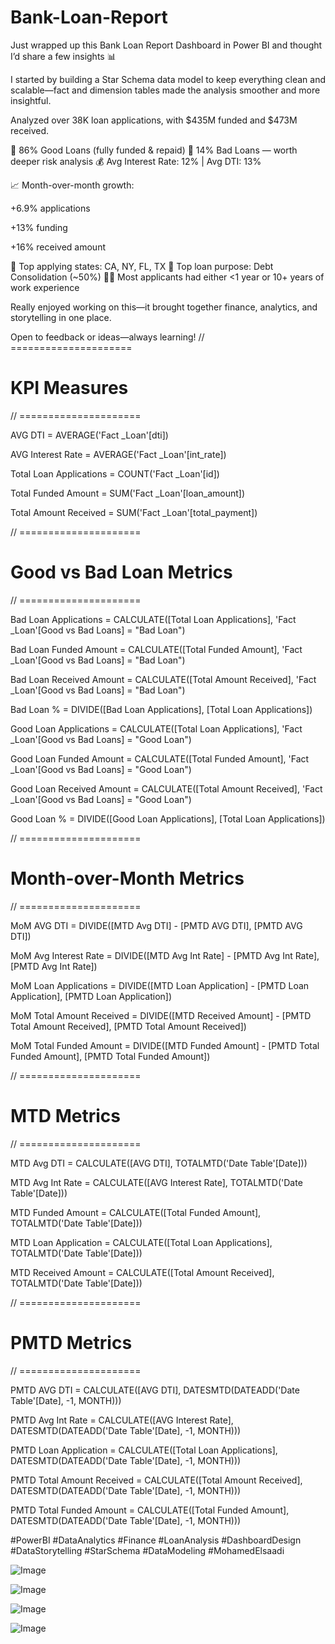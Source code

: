 # Bank-Loan-Report

Just wrapped up this Bank Loan Report Dashboard in Power BI and thought I’d share a few insights 📊

I started by building a Star Schema data model to keep everything clean and scalable—fact and dimension tables made the analysis smoother and more insightful.

Analyzed over 38K loan applications, with $435M funded and $473M received.

🔹 86% Good Loans (fully funded & repaid)
🔸 14% Bad Loans — worth deeper risk analysis
💰 Avg Interest Rate: 12% | Avg DTI: 13%

📈 Month-over-month growth:

+6.9% applications

+13% funding

+16% received amount

📍 Top applying states: CA, NY, FL, TX
🔁 Top loan purpose: Debt Consolidation (~50%)
👨‍💼 Most applicants had either <1 year or 10+ years of work experience

Really enjoyed working on this—it brought together finance, analytics, and storytelling in one place.

Open to feedback or ideas—always learning!
// =====================
 # KPI Measures
// =====================

AVG DTI = 
AVERAGE('Fact _Loan'[dti])

AVG Interest Rate = 
AVERAGE('Fact _Loan'[int_rate])

Total Loan Applications = 
COUNT('Fact _Loan'[id])

Total Funded Amount = 
SUM('Fact _Loan'[loan_amount])

Total Amount Received = 
SUM('Fact _Loan'[total_payment])

// =====================
 # Good vs Bad Loan Metrics
// =====================

Bad Loan Applications = 
CALCULATE([Total Loan Applications], 'Fact _Loan'[Good vs Bad Loans] = "Bad Loan")

Bad Loan Funded Amount = 
CALCULATE([Total Funded Amount], 'Fact _Loan'[Good vs Bad Loans] = "Bad Loan")

Bad Loan Received Amount = 
CALCULATE([Total Amount Received], 'Fact _Loan'[Good vs Bad Loans] = "Bad Loan")

Bad Loan % = 
DIVIDE([Bad Loan Applications], [Total Loan Applications])

Good Loan Applications = 
CALCULATE([Total Loan Applications], 'Fact _Loan'[Good vs Bad Loans] = "Good Loan")

Good Loan Funded Amount = 
CALCULATE([Total Funded Amount], 'Fact _Loan'[Good vs Bad Loans] = "Good Loan")

Good Loan Received Amount = 
CALCULATE([Total Amount Received], 'Fact _Loan'[Good vs Bad Loans] = "Good Loan")

Good Loan % = 
DIVIDE([Good Loan Applications], [Total Loan Applications])

// =====================
 # Month-over-Month Metrics
// =====================

MoM AVG DTI = 
DIVIDE([MTD Avg DTI] - [PMTD AVG DTI], [PMTD AVG DTI])

MoM Avg Interest Rate = 
DIVIDE([MTD Avg Int Rate] - [PMTD Avg Int Rate], [PMTD Avg Int Rate])

MoM Loan Applications = 
DIVIDE([MTD Loan Application] - [PMTD Loan Application], [PMTD Loan Application])

MoM Total Amount Received = 
DIVIDE([MTD Received Amount] - [PMTD Total Amount Received], [PMTD Total Amount Received])

MoM Total Funded Amount = 
DIVIDE([MTD Funded Amount] - [PMTD Total Funded Amount], [PMTD Total Funded Amount])

// =====================
# MTD Metrics
// =====================

MTD Avg DTI = 
CALCULATE([AVG DTI], TOTALMTD('Date Table'[Date]))

MTD Avg Int Rate = 
CALCULATE([AVG Interest Rate], TOTALMTD('Date Table'[Date]))

MTD Funded Amount = 
CALCULATE([Total Funded Amount], TOTALMTD('Date Table'[Date]))

MTD Loan Application = 
CALCULATE([Total Loan Applications], TOTALMTD('Date Table'[Date]))

MTD Received Amount = 
CALCULATE([Total Amount Received], TOTALMTD('Date Table'[Date]))

// =====================
 # PMTD Metrics
// =====================

PMTD AVG DTI = 
CALCULATE([AVG DTI], DATESMTD(DATEADD('Date Table'[Date], -1, MONTH)))

PMTD Avg Int Rate = 
CALCULATE([AVG Interest Rate], DATESMTD(DATEADD('Date Table'[Date], -1, MONTH)))

PMTD Loan Application = 
CALCULATE([Total Loan Applications], DATESMTD(DATEADD('Date Table'[Date], -1, MONTH)))

PMTD Total Amount Received = 
CALCULATE([Total Amount Received], DATESMTD(DATEADD('Date Table'[Date], -1, MONTH)))

PMTD Total Funded Amount = 
CALCULATE([Total Funded Amount], DATESMTD(DATEADD('Date Table'[Date], -1, MONTH)))


#PowerBI #DataAnalytics #Finance #LoanAnalysis #DashboardDesign #DataStorytelling #StarSchema #DataModeling #MohamedElsaadi

![Image](https://github.com/user-attachments/assets/5c4eb96e-3fba-4398-b6ba-3354da4e8df8)

![Image](https://github.com/user-attachments/assets/dda7b331-dfeb-4627-a484-b613e9c69bed)

![Image](https://github.com/user-attachments/assets/f90cb9b5-8b68-413c-9ad8-036ef421f17f)

![Image](https://github.com/user-attachments/assets/4d979bc9-592c-4eeb-95fc-429d93bfbfe6)
